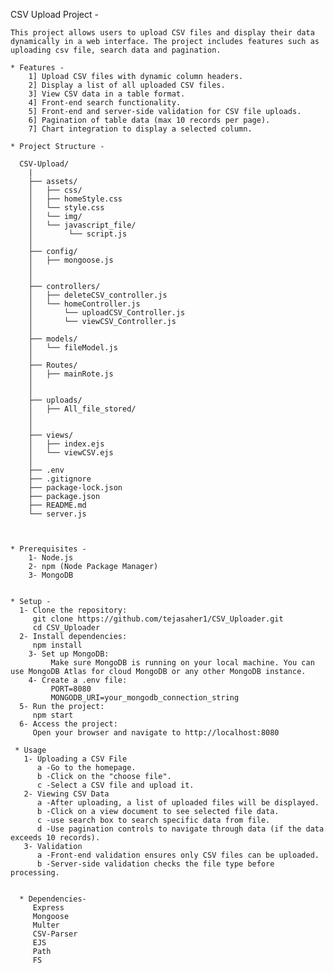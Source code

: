 CSV Upload Project - 

	This project allows users to upload CSV files and display their data dynamically in a web interface. The project includes features such as uploading csv file, search data and pagination.

	* Features - 
		1] Upload CSV files with dynamic column headers.
		2] Display a list of all uploaded CSV files.
		3] View CSV data in a table format.
		4] Front-end search functionality.
		5] Front-end and server-side validation for CSV file uploads.
		6] Pagination of table data (max 10 records per page).
		7] Chart integration to display a selected column.

	* Project Structure - 
	
	  CSV-Upload/
		|
		├── assets/
		│   ├── css/
		│	├── homeStyle.css
		│	└── style.css
		│   └── img/
		│   └── javascript_file/
		│	     └── script.js
		│ 
		├── config/
		│   ├── mongoose.js
		│
		│
		├── controllers/
		│   ├── deleteCSV_controller.js
		│   └── homeController.js
		│		└── uploadCSV_Controller.js
		│		└── viewCSV_Controller.js
		│
		├── models/
		│   └── fileModel.js
		│
		├── Routes/
		│   ├── mainRote.js
		│   
		│
		├── uploads/
		│   ├── All_file_stored/
		│   
		│
		├── views/
		│   ├── index.ejs
		│   └── viewCSV.ejs
		│
		├── .env
		├── .gitignore
		├── package-lock.json
		├── package.json
		├── README.md
		└── server.js



	* Prerequisites - 
		1- Node.js
		2- npm (Node Package Manager)
		3- MongoDB
	
	
	* Setup - 
	  1- Clone the repository:
	     git clone https://github.com/tejasaher1/CSV_Uploader.git
	     cd CSV_Uploader
	  2- Install dependencies:
	     npm install
	 	3- Set up MongoDB:
			 Make sure MongoDB is running on your local machine. You can use MongoDB Atlas for cloud MongoDB or any other MongoDB instance.
		4- Create a .env file:
			 PORT=8080
			 MONGODB_URI=your_mongodb_connection_string
	  5- Run the project:
	     npm start
	  6- Access the project:
	     Open your browser and navigate to http://localhost:8080
	
	 * Usage
	   1- Uploading a CSV File
	      a -Go to the homepage.
	      b -Click on the "choose file".
	      c -Select a CSV file and upload it.
	   2- Viewing CSV Data
	      a -After uploading, a list of uploaded files will be displayed.
	      b -Click on a view document to see selected file data.
	      c -use search box to search specific data from file.
	      d -Use pagination controls to navigate through data (if the data exceeds 10 records).
	   3- Validation
	      a -Front-end validation ensures only CSV files can be uploaded.
	      b -Server-side validation checks the file type before processing.
	
	
	  * Dependencies-
	     Express
	     Mongoose
	     Multer
	     CSV-Parser
	     EJS
	     Path
	     FS


 
